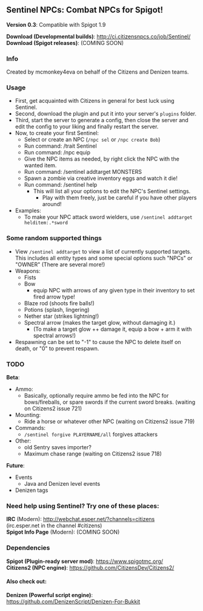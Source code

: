 Sentinel NPCs: Combat NPCs for Spigot!
--------------------------------------

**Version 0.3**: Compatible with Spigot 1.9

**Download (Developmental builds)**: http://ci.citizensnpcs.co/job/Sentinel/  
**Download (Spigot releases)**: (COMING SOON)  

### Info

Created by mcmonkey4eva on behalf of the Citizens and Denizen teams.

### Usage

- First, get acquainted with Citizens in general for best luck using Sentinel.
- Second, download the plugin and put it into your server's `plugins` folder.
- Third, start the server to generate a config, then close the server and edit the config to your liking and finally restart the server.
- Now, to create your first Sentinel:
	- Select or create an NPC (`/npc sel` or `/npc create Bob`)
	- Run command: /trait Sentinel
	- Run command: /npc equip
	- Give the NPC items as needed, by right click the NPC with the wanted item.
	- Run command: /sentinel addtarget MONSTERS
	- Spawn a zombie via creative inventory eggs and watch it die!
	- Run command: /sentinel help
		- This will list all your options to edit the NPC's Sentinel settings.
			- Play with them freely, just be careful if you have other players around!
- Examples:
	- To make your NPC attack sword wielders, use `/sentinel addtarget helditem:.*sword`

### Some random supported things

- View `/sentinel addtarget` to view a list of currently supported targets. This includes all entity types and some special options such "NPCs" or "OWNER" (There are several more!)
- Weapons:
	- Fists
	- Bow
		- equip NPC with arrows of any given type in their inventory to set fired arrow type!
	- Blaze rod (shoots fire balls!)
	- Potions (splash, lingering)
	- Nether star (strikes lightning!)
	- Spectral arrow (makes the target glow, without damaging it.)
		- (To make a target glow ++ damage it, equip a bow + arm it with spectral arrows!)
- Respawning can be set to "-1" to cause the NPC to delete itself on death, or "0" to prevent respawn.

### TODO

**Beta**:

- Ammo:
	- Basically, optionally require ammo be fed into the NPC for bows/fireballs, or spare swords if the current sword breaks. (waiting on Citizens2 issue 721)
- Mounting:
	- Ride a horse or whatever other NPC (waiting on Citizens2 issue 719)
- Commands:
	- `/sentinel forgive PLAYERNAME/all` forgives attackers
- Other:
	- old Sentry saves importer?
	- Maximum chase range (waiting on Citizens2 issue 718)

**Future**:

- Events
	- Java and Denizen level events
- Denizen tags

### Need help using Sentinel? Try one of these places:

**IRC** (Modern): http://webchat.esper.net/?channels=citizens  
(irc.esper.net in the channel #citizens)  
**Spigot Info Page** (Modern): (COMING SOON)  

### Dependencies

**Spigot (Plugin-ready server mod)**: https://www.spigotmc.org/  
**Citizens2 (NPC engine)**: https://github.com/CitizensDev/Citizens2/  

#### Also check out:

**Denizen (Powerful script engine)**: https://github.com/DenizenScript/Denizen-For-Bukkit  
